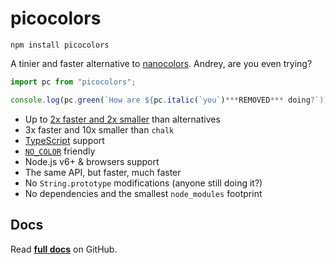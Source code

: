 # picocolors

    npm install picocolors

A tinier and faster alternative to [nanocolors](https://github.com/ai/nanocolors). Andrey, are you even trying?

```javascript
import pc from "picocolors";

console.log(pc.green(`How are ${pc.italic(`you`)***REMOVED*** doing?`));
```

- Up to [2x faster and 2x smaller](#benchmarks) than alternatives
- 3x faster and 10x smaller than `chalk`
- [TypeScript](https://www.typescriptlang.org/) support
- [`NO_COLOR`](https://no-color.org/) friendly
- Node.js v6+ & browsers support
- The same API, but faster, much faster
- No `String.prototype` modifications (anyone still doing it?)
- No dependencies and the smallest `node_modules` footprint

## Docs
Read **[full docs](https://github.com/alexeyraspopov/picocolors#readme)** on GitHub.
